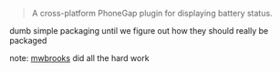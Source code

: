 > A cross-platform PhoneGap plugin for displaying battery status.

dumb simple packaging until we figure out how they should really be packaged

note: [mwbrooks](http://github.com/mwbrooks) did all the hard work
